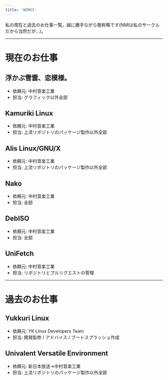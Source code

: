 ```yaml
---
title: 'WORKS'
---
```


私の現在と過去のお仕事一覧。誠に勝手ながら敬称略です(NMIは私のサークルだから当然だが…)。

---

# 現在のお仕事
## 浮かぶ雪雲、恋模様。
- 依頼元: 中村音楽工業
- 担当: グラフィック以外全部

## Kamuriki Linux
- 依頼元: 中村音楽工業
- 担当: 上流リポジトリのパッケージ製作以外全部

## Alis Linux/GNU/X
- 依頼元: 中村音楽工業
- 担当: 上流リポジトリのパッケージ製作以外全部

## Nako
- 依頼元: 中村音楽工業
- 担当: 全部

## DebISO
- 依頼元: 中村音楽工業
- 担当: 全部

## UniFetch
- 依頼元: 中村音楽工業
- 担当: リポジトリとプルリクエストの管理

---

# 過去のお仕事
## Yukkuri Linux
- 依頼元: YK Linux Developers Team
- 担当: 開発監修 / アドバイス / ブートスプラッシュ作成

## Univalent Versatile Environment
- 依頼元: 新日本放送→中村音楽工業
- 担当: 上流リポジトリのパッケージ製作以外全部 
